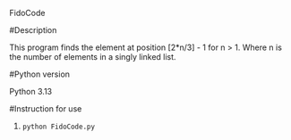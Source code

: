 
FidoCode


#Description

This program finds the element at position [2*n/3] - 1 for n > 1.
Where n is the number of elements in a singly linked list.

#Python version

Python 3.13

#Instruction for use

1.     python FidoCode.py

